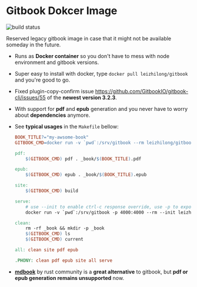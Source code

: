 # Gitbook Dokcer Image

![build status](https://github.com/leizhilong/gitbook/workflows/docker-publish/badge.svg)

Reserved legacy gitbook image in case that it might not be available someday in the future.

- Runs as **Docker container** so you don't have to mess with node environment and gitbook versions.

- Super easy to install with docker, type `docker pull leizhilong/gitbook` and you're good to go.

- Fixed plugin-copy-confirm issue https://github.com/GitbookIO/gitbook-cli/issues/55 of the **newest version 3.2.3**.

- With support for **pdf** and **epub** generation and you never have to worry about **dependencies** anymore.

- See **typical usages** in the `Makefile` bellow:

    ```Makefile
    BOOK_TITLE?="my-awsome-book"
    GITBOOK_CMD=docker run -v `pwd`:/srv/gitbook --rm leizhilong/gitbook gitbook

    pdf:
        $(GITBOOK_CMD) pdf . _book/$(BOOK_TITLE).pdf

    epub:
        $(GITBOOK_CMD) epub . _book/$(BOOK_TITLE).epub

    site:
        $(GITBOOK_CMD) build

    serve:
        # use --init to enable ctrl-c response override, use -p to expose service.
        docker run -v `pwd`:/srv/gitbook -p 4000:4000 --rm --init leizhilong/gitbook gitbook serve

    clean:
        rm -rf _book && mkdir -p _book
        $(GITBOOK_CMD) ls
        $(GITBOOK_CMD) current

    all: clean site pdf epub

    .PHONY: clean pdf epub site all serve
    ```

- **[mdbook](https://github.com/rust-lang/mdBook)** by rust community is a **great alternative** to gitbook, but **pdf or epub generation remains unsupported** now.
